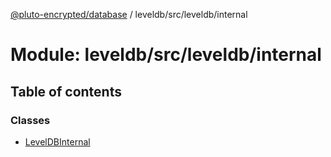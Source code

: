 [@pluto-encrypted/database](../README.md) / leveldb/src/leveldb/internal

# Module: leveldb/src/leveldb/internal

## Table of contents

### Classes

- [LevelDBInternal](../classes/leveldb_src_leveldb_internal.LevelDBInternal.md)
